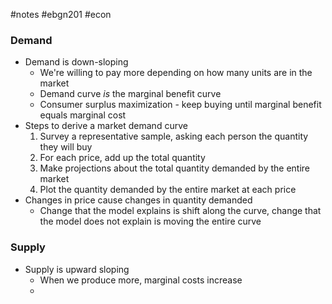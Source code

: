 #notes #ebgn201 #econ

### Demand
- Demand is down-sloping
	- We're willing to pay more depending on how many units are in the market
	- Demand curve *is* the marginal benefit curve
	- Consumer surplus maximization - keep buying until marginal benefit equals marginal cost
- Steps to derive a market demand curve
	1. Survey a representative sample, asking each person the quantity they will buy
	2. For each price, add up the total quantity
	3. Make projections about the total quantity demanded by the entire market
	4. Plot the quantity demanded by the entire market at each price
- Changes in price cause changes in quantity demanded 
	- Change that the model explains is shift along the curve, change that the model does not explain is moving the entire curve
### Supply
- Supply is upward sloping
	- When we produce more, marginal costs increase
	- 